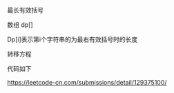 最长有效括号

数组 dp[]

Dp[i]表示第i个字符串的为最右有效括号时的长度

转移方程

代码如下

https://leetcode-cn.com/submissions/detail/129375100/





